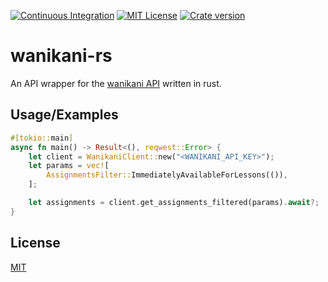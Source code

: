 [![Continuous Integration](https://github.com/GitBluub/wanikani-rs/actions/workflows/ci.yml/badge.svg)](https://github.com/GitBluub/wanikani-rs/actions/workflows/ci.yml)
[![MIT License](https://img.shields.io/badge/License-MIT-green.svg)](https://choosealicense.com/licenses/mit/)
[![Crate version](https://img.shields.io/crates/v/wanikani-rs)](https://crates.io/crates/wanikani-rs)

# wanikani-rs
An API wrapper for the [wanikani API](https://wanikani.com/api) written in rust.


## Usage/Examples

```rust
#[tokio::main]
async fn main() -> Result<(), reqwest::Error> {
    let client = WanikaniClient::new("<WANIKANI_API_KEY>");
    let params = vec![
        AssignmentsFilter::ImmediatelyAvailableForLessons(()),
    ];

    let assignments = client.get_assignments_filtered(params).await?;
}
```


## License

[MIT](https://choosealicense.com/licenses/mit/)


